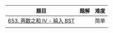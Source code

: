| 题目                                                         | 题解 | 难度 |
| ------------------------------------------------------------ | ---- | ---- |
| [653. 两数之和 IV - 输入 BST](https://leetcode-cn.com/problems/two-sum-iv-input-is-a-bst/) |      | 简单 |
|                                                              |      |      |